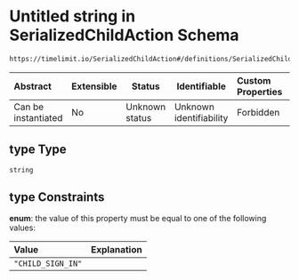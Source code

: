 # Untitled string in SerializedChildAction Schema

```txt
https://timelimit.io/SerializedChildAction#/definitions/SerializedChildSignInAction/properties/type
```




| Abstract            | Extensible | Status         | Identifiable            | Custom Properties | Additional Properties | Access Restrictions | Defined In                                                                                      |
| :------------------ | ---------- | -------------- | ----------------------- | :---------------- | --------------------- | ------------------- | ----------------------------------------------------------------------------------------------- |
| Can be instantiated | No         | Unknown status | Unknown identifiability | Forbidden         | Allowed               | none                | [SerializedChildAction.schema.json\*](SerializedChildAction.schema.json "open original schema") |

## type Type

`string`

## type Constraints

**enum**: the value of this property must be equal to one of the following values:

| Value             | Explanation |
| :---------------- | ----------- |
| `"CHILD_SIGN_IN"` |             |
